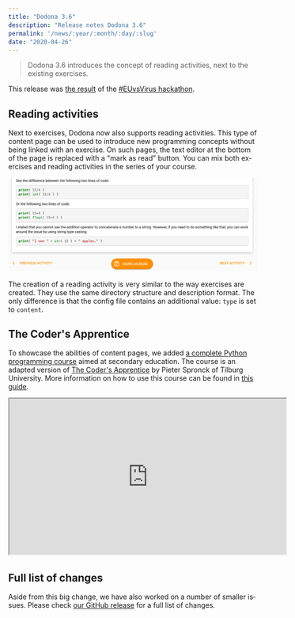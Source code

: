 ```yaml
---
title: "Dodona 3.6"
description: "Release notes Dodona 3.6"
permalink: '/news/:year/:month/:day/:slug'
date: "2020-04-26"
---
```


<NewsHeader :title="$frontmatter.title" :date="$frontmatter.date" lang="en" />

> Dodona 3.6 introduces the concept of reading activities, next to the existing exercises.

This release was [the result](https://devpost.com/software/dodona-learn-to-code) of the [#EUvsVirus hackathon](https://euvsvirus.org/).

## Reading activities

Next to exercises, Dodona now also supports reading activities. This type of content page can be used to introduce new programming concepts without being linked with an exercise. On such pages, the text editor at the bottom of the page is replaced with a "mark as read" button. You can mix both exercises and reading activities in the series of your course.

![Mark as read](./mark-as-read.png)

The creation of a reading activity is very similar to the way exercises are created. They use the same directory structure and description format. The only difference is that the config file contains an additional value: `type` is set to `content`.

## The Coder's Apprentice

To showcase the abilities of content pages, we added [a complete Python programming course](https://dodona.ugent.be/en/courses/296/) aimed at secondary education. The course is an adapted version of [The Coder's Apprentice](http://www.spronck.net/pythonbook/index.xhtml) by Pieter Spronck of Tilburg University. More information on how to use this course can be found in [this guide](/en/guides/the-coders-apprentice/).

<iframe width="560" height="315" src="https://www.youtube.com/embed/eAp-ftrZQDE" allow="accelerometer; autoplay; encrypted-media; gyroscope; picture-in-picture" allowfullscreen></iframe>

## Full list of changes

Aside from this big change, we have also worked on a number of smaller issues. Please check [our GitHub release](https://github.com/dodona-edu/dodona/releases/tag/3.6) for a full list of changes.
